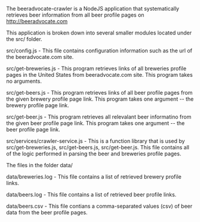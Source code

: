 The beeradvocate-crawler is a NodeJS application that systematically retrieves beer information from all beer profile pages on http://beeradvocate.com

This application is broken down into several smaller modules located under the src/ folder.

src/config.js - This file contains configuration information such as the url of the beeradvocate.com site.

src/get-breweries.js - This program retrieves links of all breweries profile pages in the United States from beeradvocate.com site.  This program takes no arguments.

src/get-beers.js - This program retrieves links of all beer profile pages from the given brewery profile page link.  This program takes one argument -- the brewery profile page link.

src/get-beer.js - This program retrieves all relevalant beer informatino from the given beer profile page link.  This program takes one argument -- the beer profile page link.

src/services/crawler-service.js - This is a function library that is used by src/get-breweries.js, src/get-beers.js, src/get-beer.js.  This file contains all of the logic performed in parsing the beer and breweries profile pages.

The files in the folder data/

data/breweries.log - This file contains a list of retrieved brewery profile links.

data/beers.log - This file contains a list of retrieved beer profile links.

data/beers.csv - This file contians a comma-separated values (csv) of beer data from the beer profile pages.
